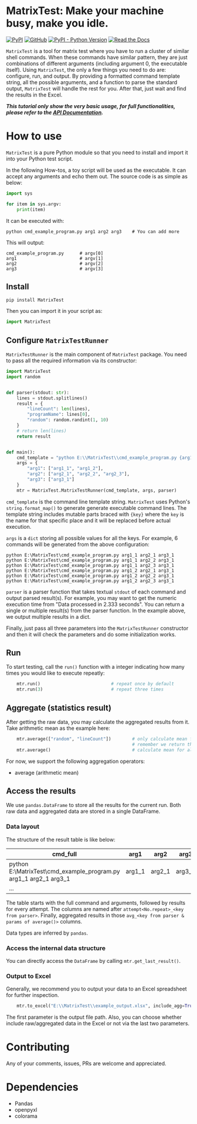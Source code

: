 # MatrixTest: Make your machine busy, make you idle.

[![PyPI](https://img.shields.io/pypi/v/MatrixTest)](https://pypi.org/project/MatrixTest/)
[![GitHub](https://img.shields.io/github/license/DavyVan/MatrixTest)](https://github.com/DavyVan/MatrixTest)
[![PyPI - Python Version](https://img.shields.io/pypi/pyversions/MatrixTest)](https://pypi.org/project/MatrixTest/)
[![Read the Docs](https://img.shields.io/readthedocs/matrixtest)](https://matrixtest.readthedocs.io/en/latest/)

`MatrixTest` is a tool for matrix test where you have to run a cluster of similar shell commands.
When these commands have similar pattern, they are just combinations of different arguments (including argument 0, the executable itself).
Using `MatrixTest`, the only a few things you need to do are: configure, run, and output.
By providing a formatted command template string, all the possible arguments, and a function to parse the standard output, `MatrixTest` will handle the rest for you.
After that, just wait and find the results in the Excel.

__*This tutorial only show the very basic usage, for full functionalities, please refer to the [API Documentation](https://matrixtest.readthedocs.io/en/latest/).*__

# How to use

`MatrixTest` is a pure Python module so that you need to install and import it into your Python test script.

In the following How-tos, a toy script will be used as the executable.
It can accept any arguments and echo them out.
The source code is as simple as below:

```python
import sys

for item in sys.argv:
    print(item)
```

It can be executed with:

```shell
python cmd_example_program.py arg1 arg2 arg3    # You can add more
```

This will output:
```text
cmd_example_program.py      # argv[0]
arg1                        # argv[1]
arg2                        # argv[2]
arg3                        # argv[3]
```

## Install

```shell
pip install MatrixTest
```

Then you can import it in your script as:
```python
import MatrixTest
```

## Configure `MatrixTestRunner`

`MatrixTestRunner` is the main component of `MatrixTest` package.
You need to pass all the required information via its constructor:

```python
import MatrixTest
import random


def parser(stdout: str):
    lines = stdout.splitlines()
    result = {
        "lineCount": len(lines),
        "programName": lines[0],
        "random": random.randint(1, 10)
    }
    # return len(lines)
    return result


def main():
    cmd_template = "python E:\\MatrixTest\\cmd_example_program.py {arg1} {arg2} {arg3}"
    args = {
        "arg1": ["arg1_1", "arg1_2"],
        "arg2": ["arg2_1", "arg2_2", "arg2_3"],
        "arg3": ["arg3_1"]
    }
    mtr = MatrixTest.MatrixTestRunner(cmd_template, args, parser)
```

`cmd_template` is the command line template string.
`MatrixTest` uses Python's `string.format_map()` to generate generate executable command lines.
The template string includes mutable parts braced with `{key}` where the `key` is the name for that specific place and it will be replaced before actual execution.

`args` is a `dict` storing all possible values for all the keys. For example, 6 commands will be generated from the above configuration:
```text
python E:\MatrixTest\cmd_example_program.py arg1_1 arg2_1 arg3_1
python E:\MatrixTest\cmd_example_program.py arg1_1 arg2_2 arg3_1
python E:\MatrixTest\cmd_example_program.py arg1_1 arg2_3 arg3_1
python E:\MatrixTest\cmd_example_program.py arg1_2 arg2_1 arg3_1
python E:\MatrixTest\cmd_example_program.py arg1_2 arg2_2 arg3_1
python E:\MatrixTest\cmd_example_program.py arg1_2 arg2_3 arg3_1
```

`parser` is a parser function that takes textual `stdout` of each command and output parsed result(s). 
For example, you may want to get the numeric execution time from "Data processed in 2.333 seconds".
You can return a single or multiple result(s) from the parser function.
In the example above, we output multiple results in a dict.

Finally, just pass all three parameters into the `MatrixTestRunner` constructor and then it will check the parameters and do some initialization works.

## Run

To start testing, call the `run()` function with a integer indicating how many times you would like to execute repeatly:

```python
    mtr.run()                           # repeat once by default
    mtr.run(3)                          # repeat three times
```

## Aggregate (statistics result)

After getting the raw data, you may calculate the aggregated results from it. Take arithmetic mean as the example here:

```python
    mtr.average(["random", "lineCount"])        # only calculate mean for designated keys, 
                                                # remember we return these from the parser function
    mtr.average()                               # calculate mean for all keys
```

For now, we support the following aggregation operators:

* average (arithmetic mean)

## Access the results

We use `pandas.DataFrame` to store all the results for the current run.
Both raw data and aggregated data are stored in a single DataFrame.

### Data layout

The structure of the result table is like below:

| cmd_full                                                         | arg1   | arg2   | arg3   | attempt1_lineCount | attempt1_programName                 | attempt1_random | attempt2_lineCount | ... | avg_random | avg_lineCount |
|------------------------------------------------------------------|--------|--------|--------|--------------------|--------------------------------------|-----------------|--------------------|-----|------------|---------------|
| python E:\MatrixTest\cmd_example_program.py arg1_1 arg2_1 arg3_1 | arg1_1 | arg2_1 | arg3_1 | 4                  | E:\MatrixTest\cmd_example_program.py | 6               | 4                  |     | 3          | 4             |
| ...                                                              |        |        |        |                    |                                      |                 |                    |     |            |               |

The table starts with the full command and arguments, followed by results for every attempt.
The columns are named after `attempt<No.repeat>_<key from parser>`.
Finally, aggregated results in those `avg_<key from parser & params of average()>` columns.

Data types are inferred by `pandas`.

### Access the internal data structure

You can directly access the `DataFrame` by calling `mtr.get_last_result()`.

### Output to Excel

Generally, we recommend you to output your data to an Excel spreadsheet for further inspection.

```python
    mtr.to_excel("E:\\MatrixTest\\example_output.xlsx", include_agg=True, include_raw=True)
```

The first parameter is the output file path. Also, you can choose whether include raw/aggregated data in the Excel or not via the last two parameters.

# Contributing

Any of your comments, issues, PRs are welcome and appreciated.

# Dependencies

* Pandas
* openpyxl
* colorama